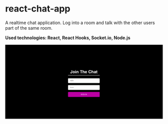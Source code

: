 # react-chat-app

A realtime chat application. Log into a room and talk with the other users part of the same room.

<b> Used technologies: React, React Hooks, Socket.io, Node.js </b>

![](react-chat.gif)


